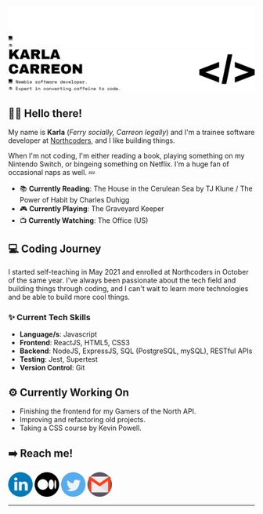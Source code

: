 ![karlacodes header](headers/darkmode.png#gh-dark-mode-only)
![karlacodes header](headers/lightmode.png#gh-light-mode-only)


## 👋🏼 Hello there!

My name is **Karla** (*Ferry socially, Carreon legally*) and I'm a trainee software developer at [Northcoders](http://northcoders.com), and I like building things.

When I'm not coding, I'm either reading a book, playing something on my Nintendo Switch, or bingeing something on Netflix. I'm a huge fan of occasional naps as well. 💤

- 📚 **Currently Reading**: The House in the Cerulean Sea by TJ Klune / The Power of Habit by Charles Duhigg
- 🎮 **Currently Playing**: The Graveyard Keeper
- 📺 **Currently Watching**: The Office (US)

## 💻 Coding Journey

I started self-teaching in May 2021 and enrolled at Northcoders in October of the same year. I've always been passionate about the tech field and building things through coding, and I can't wait to learn more technologies and be able to build more cool things.

### ✨ Current Tech Skills 
- **Language/s**: Javascript
- **Frontend**: ReactJS, HTML5, CSS3
- **Backend**: NodeJS, ExpressJS, SQL (PostgreSQL, mySQL), RESTful APIs
- **Testing**: Jest, Supertest
- **Version Control**: Git

## ⚙️ Currently Working On
- Finishing the frontend for my Gamers of the North API.
- Improving and refactoring old projects.
- Taking a CSS course by Kevin Powell.

## ➡️ Reach me!
[<img src="socials/linkedin.png" width="50" height="50">](http://linkedin.com/in/karla-carreon)   [<img src="socials/medium.png" width="50" height="50">](http://medium.com/@karlacodes)   [<img src="socials/twitter.png" width="50" height="50">](http://twitter.com/karlacodes)   [<img src="socials/gmail.png" width="50" height="50">](mailto:carreon.karlamaye@gmail.com)

-------
